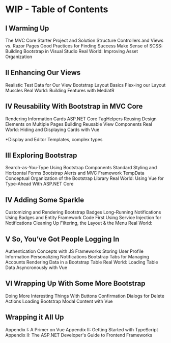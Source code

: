 # WIP - Table of Contents 

## I Warming Up
The MVC Core Starter Project and Solution Structure
Controllers and Views vs. Razor Pages
Good Practices for Finding Success
Make Sense of SCSS: Building Bootstrap in Visual Studio
Real World: Improving Asset Organization

## II Enhancing Our Views
Realistic Test Data for Our View
Bootstrap Layout Basics
Flex-ing our Layout Muscles
Real World: Building Features with MediatR

## IV Reusability With Bootstrap in MVC Core
Rendering Information Cards
ASP.NET Core TagHelpers
Reusing Design Elements on Multiple Pages
Building Reusable View Components
Real World: Hiding and Displaying Cards with Vue

*Display and Editor Templates, complex types

## III Exploring Bootstrap
Search-as-You-Type Using Bootstrap Components
Standard Styling and Horizontal Forms
Bootstrap Alerts and MVC Framework TempData
Conceptual Organization of the Bootstrap Library
Real World: Using Vue for Type-Ahead With ASP.NET Core

## IV Adding Some Sparkle
Customizing and Rendering Bootstrap Badges
Long-Running Notifications Using Badges and Entity Framework Code First
Using Service Injection for Notifications
Cleaning Up Filtering, the Layout & the Menu
Real World: 

## V So, You’ve Got People Logging In
Authentication Concepts with JS Frameworks
Storing User Profile Information
Personalizing Notifications
Bootstrap Tabs for Managing Accounts
Rendering Data in a Bootstrap Table
Real World: Loading Table Data Asyncronously with Vue

## VI Wrapping Up With Some More Bootstrap
Doing More Interesting Things With Buttons
Confirmation Dialogs for Delete Actions
Loading Bootstrap Modal Content with Vue

## Wrapping it All Up
Appendix I: A Primer on Vue
Appendix II: Getting Started with TypeScript
Appendix II: The ASP.NET Developer's Guide to Frontend Frameworks